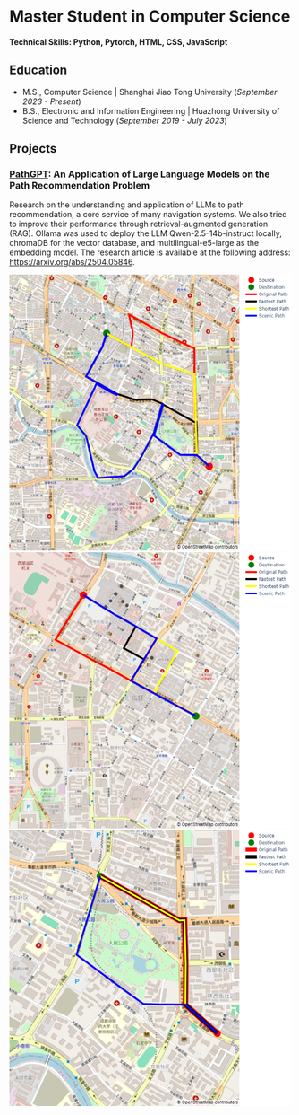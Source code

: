 # Master Student in Computer Science

#### Technical Skills: Python, Pytorch,  HTML, CSS, JavaScript 

## Education
- M.S., Computer Science | Shanghai Jiao Tong University (_September 2023 - Present_)
- B.S., Electronic and Information Engineering | Huazhong University of Science and Technology  (_September 2019 - July 2023_)

## Projects
### [PathGPT](https://arxiv.org/abs/2504.05846): An Application of Large Language Models on the Path Recommendation Problem
Research on the understanding and application of LLMs to path recommendation, a core service of many navigation systems. We also tried to improve their performance through retrieval-augmented generation (RAG). Ollama was used to deploy the LLM Qwen-2.5-14b-instruct locally, chromaDB for the vector database, and multilingual-e5-large as the embedding model. The research article is available at the following address: https://arxiv.org/abs/2504.05846.

![newplot_(10)](https://github.com/Kuramenai/portfolio/blob/main/assets/img/newplot%20(10).png)
![newplot_(11)](https://github.com/Kuramenai/portfolio/blob/main/assets/img/newplot%20(11).png)
![newplot_(9)](https://github.com/Kuramenai/portfolio/blob/main/assets/img/newplot%20(9).png)



